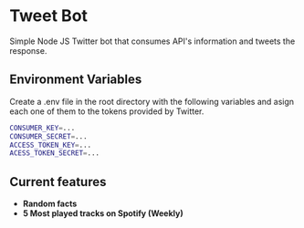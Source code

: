 # Tweet Bot

Simple Node JS Twitter bot that consumes API's information and tweets the response.

## Environment Variables

Create a .env file in the root directory with the following variables and asign each one of them to the tokens provided by Twitter.

```sh
CONSUMER_KEY=...
CONSUMER_SECRET=...
ACCESS_TOKEN_KEY=...
ACESS_TOKEN_SECRET=...
```

## Current features

- **Random facts**
- **5 Most played tracks on Spotify (Weekly)**
